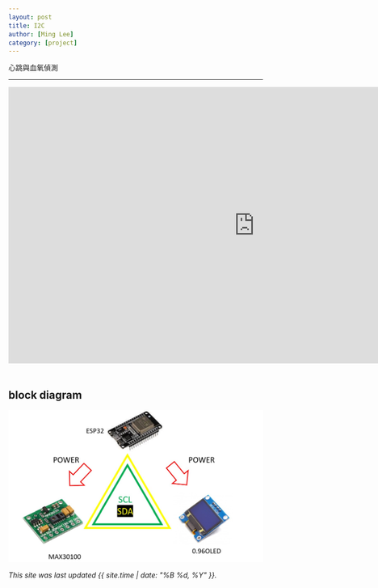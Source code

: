 ```yaml
---
layout: post
title: I2C
author: [Ming Lee]
category: [project]
---
```


心跳與血氧偵測

---

<iframe width="973" height="547" src="https://www.youtube.com/embed/2P7zmbmUf4Y" title="MAX3010X+0.96OLED" frameborder="0" allow="accelerometer; autoplay; clipboard-write; encrypted-media; gyroscope; picture-in-picture; web-share" allowfullscreen></iframe>
<br>
<br>

## block diagram

![](https://github.com/Ming5980/MCU-porject/blob/main/images/I2C_bd.jpg?raw=true)


*This site was last updated {{ site.time | date: "%B %d, %Y" }}.*
